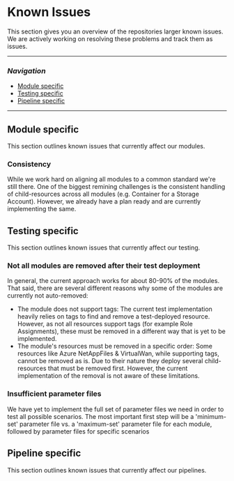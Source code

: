 # Known Issues

This section gives you an overview of the repositories larger known issues. We are actively working on resolving these problems and track them as issues.


---
### _Navigation_
- [Module specific](#module-specific)
- [Testing specific](#testing-specific)
- [Pipeline specific](#pipeline-specific)
---

## Module specific
This section outlines known issues that currently affect our modules.

### Consistency
While we work hard on aligning all modules to a common standard we're still there. One of the biggest remining challenges is the consistent handling of child-resources across all modules (e.g. Container for a Storage Account). However, we already have a plan ready and are currently implementing the same.

## Testing specific
This section outlines known issues that currently affect our testing.

### Not all modules are removed after their test deployment
In general, the current approach works for about 80-90% of the modules. That said, there are several different reasons why some of the modules are currently not auto-removed:
- The module does not support tags: The current test implementation heavily relies on tags to find and remove a test-deployed resource. However, as not all resources support tags (for example Role Assignments), these must be removed in a different way that is yet to be implemented.
- The module's resources must be removed in a specific order: Some resources like Azure NetAppFiles & VirtualWan, while supporting tags, cannot be removed as is. Due to their nature they deploy several child-resources that must be removed first. However, the current implementation of the removal is not aware of these limitations.

### Insufficient parameter files
We have yet to implement the full set of parameter files we need in order to test all possible scenarios. The most important first step will be a 'minimum-set' parameter file vs. a 'maximum-set' parameter file for each module, followed by parameter files for specific scenarios

## Pipeline specific
This section outlines known issues that currently affect our pipelines.
